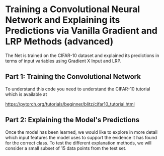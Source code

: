 # Training a Convolutional Neural Network and Explaining its Predictions via Vanilla Gradient and LRP Methods (advanced)

The Net is trained on the CIFAR-10 dataset and explained its predictions in terms of input variables using Gradient X Input and LRP.

## Part 1: Training the Convolutional Network

To understand this code you need to understand the CIFAR-10 tutorial which is available at

https://pytorch.org/tutorials/beginner/blitz/cifar10_tutorial.html

## Part 2: Explaining the Model's Predictions

Once the model has been learned, we would like to explore in more detail which input features the model uses to support the evidence it has found for the correct class. To test the different explanation methods, we will consider a small subset of 15 data points from the test set.
